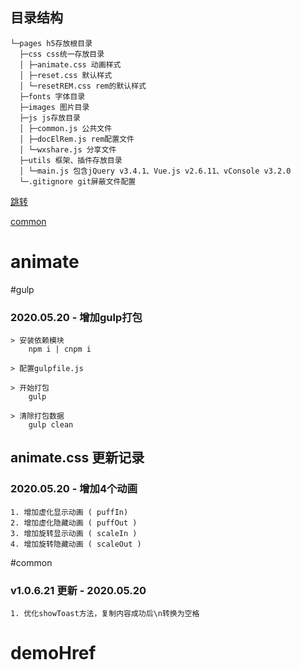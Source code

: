 ## 目录结构
~~~
└─pages h5存放根目录
  ├─css css统一存放目录
  │ ├─animate.css 动画样式
  │ ├─reset.css 默认样式
  │ └─resetREM.css rem的默认样式
  ├─fonts 字体目录
  ├─images 图片目录
  ├─js js存放目录
  │ ├─common.js 公共文件
  │ ├─docElRem.js rem配置文件
  │ └─wxshare.js 分享文件
  ├─utils 框架、插件存放目录
  │ └─main.js 包含jQuery v3.4.1、Vue.js v2.6.11、vConsole v3.2.0
  └─.gitignore git屏蔽文件配置
~~~

[跳转](#demoHref)

[common](#common)

# animate

#gulp


### 2020.05.20 - 增加gulp打包
```$xslt
> 安装依赖模块
    npm i | cnpm i

> 配置gulpfile.js

> 开始打包
    gulp
    
> 清除打包数据
    gulp clean
```

## animate.css 更新记录
### 2020.05.20 - 增加4个动画

```$xslt
1. 增加虚化显示动画 ( puffIn)
2. 增加虚化隐藏动画 ( puffOut )
3. 增加旋转显示动画 ( scaleIn )
4. 增加旋转隐藏动画 ( scaleOut )
```

#common

### v1.0.6.21 更新 - 2020.05.20
```$xslt
1. 优化showToast方法，复制内容成功后\n转换为空格
```


# demoHref